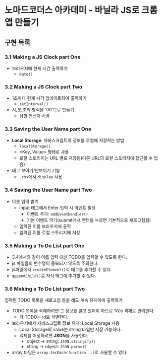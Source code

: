 # 노마드코더스 아카데미 - 바닐라 JS로 크롬 앱 만들기

## 구현 목록
### 3.1 Making a JS Clock part One
- 브라우저에 현재 시간 출력하기
    - `Date()`

### 3.2 Making a JS Clock part Two
- 1초마다 현재 시각 업데이트하여 출력하기
    - `setInterval()`
- 시,분,초의 형식을 '00'으로 만들기
    - 삼항 연산자 사용

### 3.3 Saving the User Name part One
- **Local Storage**: 자바스크립트의 정보를 로컬에 저장하는 방법
    - `localStorage()`
    - <Key, Value> 형태로 사용
    - 로컬 스토리지는 URL 별로 저장됨(다른 URL의 로컬 스토리지에 접근할 수 없음)
- 태그 보이기/안보이기 기능
    - `.css`에서 `display` 사용


### 3.4 Saving the User Name part Two
- 이름 입력 받기
    - input 태그에서 Enter 입력 시 이벤트 발생
        - 이벤트 추가: `addEventHandler()`
        - 기본 이벤트 막기(submit에서 엔터를 누르면 기본적으로 새로고침됨)
    - 입력된 이름 브라우저에 출력
    - 입력된 이름 로컬 스토리지에 저장


### 3.5 Making a To Do List part One
- 3.4에서와 같이 이름 입력 대신 TODO를 입력할 수 있도록 한다.
- js 파일들의 변수명이 중복되지 않도록 주의한다.
- js파일에서 `createElement()`로 태그를 추가할 수 있다.
- `appendChild()`로 자식 태그에 추가할 수 있다.

### 3.6 Making a To Do List part Two
입력된 TODO 목록을 새로고침 등을 해도 계속 유지하여 출력하기
- TODO 목록을 삭제하려면 그 정보를 알고 있어야 하므로 `TODO` 객체로 관리한다.
    - 각 TODO는 id로 식별한다.
- 브라우저에서 자바스크립트 정보 유지: Local Storage 사용
    - Local Storage의 value는 string 타입만 저장 가능하다.
    - 객체를 저장하려면 **JSON**을 사용한다.
        - object -> string: `JSON.stringify()`
        - string -> object: `JSON.parse()`
- array 타입은 `array.forEach(function...)`로 사용할 수 있다.